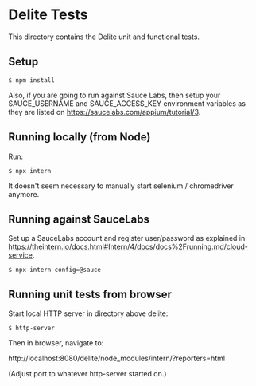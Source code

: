 # Delite Tests

This directory contains the Delite unit and functional tests.

## Setup

```
$ npm install
```

Also, if you are going to run against Sauce Labs, then
setup your SAUCE_USERNAME and SAUCE_ACCESS_KEY environment variables as they are listed
on https://saucelabs.com/appium/tutorial/3.

## Running locally (from Node)

Run:

```
$ npx intern
```

It doesn't seem necessary to manually start selenium / chromedriver anymore.

## Running against SauceLabs

Set up a SauceLabs account and register user/password as
explained in https://theintern.io/docs.html#Intern/4/docs/docs%2Frunning.md/cloud-service.

```
$ npx intern config=@sauce
```

## Running unit tests from browser

Start local HTTP server in directory above delite:

```
$ http-server
```

Then in browser, navigate to:

http://localhost:8080/delite/node_modules/intern/?reporters=html

(Adjust port to whatever http-server started on.)
